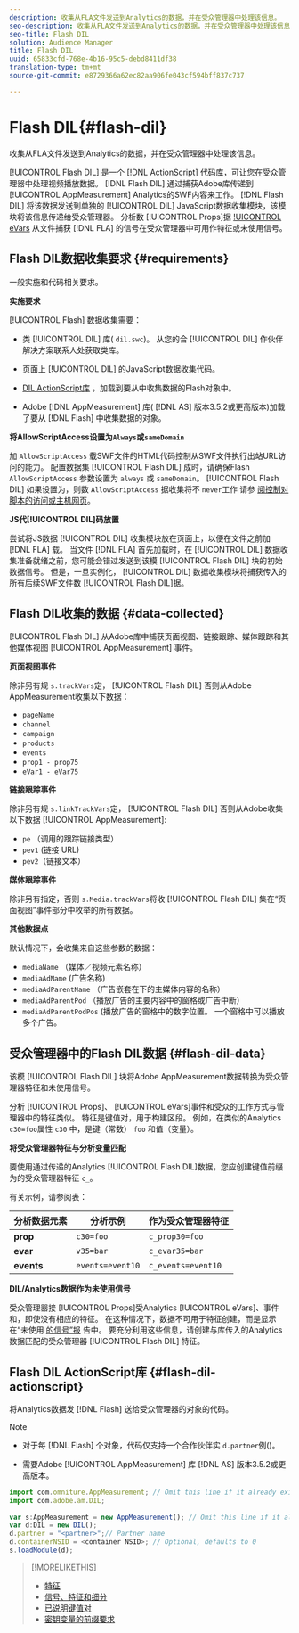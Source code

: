 ```yaml
---
description: 收集从FLA文件发送到Analytics的数据，并在受众管理器中处理该信息。
seo-description: 收集从FLA文件发送到Analytics的数据，并在受众管理器中处理该信息。
seo-title: Flash DIL
solution: Audience Manager
title: Flash DIL
uuid: 65833cfd-768e-4b16-95c5-debd8411df38
translation-type: tm+mt
source-git-commit: e8729366a62ec82aa906fe043cf594bff837c737

---
```



# Flash DIL{#flash-dil}

收集从FLA文件发送到Analytics的数据，并在受众管理器中处理该信息。

<!-- 

c_flash_dil_toc.xml

 -->

[!UICONTROL Flash DIL] 是一个 [!DNL ActionScript] 代码库，可让您在受众管理器中处理视频播放数据。 [!DNL Flash DIL] 通过捕获Adobe库传递到 [!UICONTROL AppMeasurement] Analytics的SWF内容来工作。 [!DNL Flash DIL] 将该数据发送到单独的 [!UICONTROL DIL] JavaScript数据收集模块，该模块将该信息传递给受众管理器。 分析数 [!UICONTROL Props]据 [!UICONTROL eVars](、事件等) 从文件捕获 [!DNL FLA] 的信号在受众管理器中可用作特征或未使用信号。

## Flash DIL数据收集要求 {#requirements}

一般实施和代码相关要求。

<!-- 

c_flash_dil_intro.xml

 -->

**实施要求**

[!UICONTROL Flash] 数据收集需要：

* 类 [!UICONTROL DIL] 库( `dil.swc`)。 从您的合 [!UICONTROL DIL] 作伙伴解决方案联系人处获取类库。

* 页面上 [!UICONTROL DIL] 的JavaScript数据收集代码。
* [DIL ActionScript库](../dil/dil-flash.md#flash-dil-actionscript) ，加载到要从中收集数据的Flash对象中。
* Adobe [!DNL AppMeasurement] 库( [!DNL AS] 版本3.5.2或更高版本)加载了要从 [!DNL Flash] 中收集数据的对象。

**将AllowScriptAccess设置为`Always`或`sameDomain`**

加 `AllowScriptAccess` 载SWF文件的HTML代码控制从SWF文件执行出站URL访问的能力。 配置数据集 [!UICONTROL Flash DIL] 成时，请确保Flash `AllowScriptAccess` 参数设置为 `always` 或 `sameDomain`。 [!UICONTROL Flash DIL] 如果设置为，则数 `AllowScriptAccess` 据收集将不 `never`工作 请参 [阅控制对脚本的访问或主机网页](https://helpx.adobe.com/flash/kb/control-access-scripts-host-web.html)。

**JS代[!UICONTROL DIL]码放置**

尝试将JS数据 [!UICONTROL DIL] 收集模块放在页面上，以便在文件之前加 [!DNL FLA] 载。 当文件 [!DNL FLA] 首先加载时，在 [!UICONTROL DIL] 数据收集准备就绪之前，您可能会错过发送到该模 [!UICONTROL Flash DIL] 块的初始数据信号。 但是，一旦实例化， [!UICONTROL DIL] 数据收集模块将捕获传入的所有后续SWF文件数 [!UICONTROL Flash DIL]据。

## Flash DIL收集的数据 {#data-collected}

[!UICONTROL Flash DIL] 从Adobe库中捕获页面视图、链接跟踪、媒体跟踪和其他媒体视图 [!UICONTROL AppMeasurement] 事件。

<!-- 

r_flash_dil_data_collected.xml

 -->

**页面视图事件**

除非另有规 `s.trackVars`定， [!UICONTROL Flash DIL] 否则从Adobe AppMeasurement收集以下数据：

* `pageName`
* `channel`
* `campaign`
* `products`
* `events`
* `prop1 - prop75`
* `eVar1 - eVar75`

**链接跟踪事件**

除非另有规 `s.linkTrackVars`定， [!UICONTROL Flash DIL] 否则从Adobe收集以下数据 [!UICONTROL AppMeasurement]:

* `pe` （调用的跟踪链接类型）
* `pev1` (链接 URL)
* `pev2`（链接文本）

**媒体跟踪事件**

除非另有指定，否则 `s.Media.trackVars`将收 [!UICONTROL Flash DIL] 集在“页面视图”事件部分中枚举的所有数据。

**其他数据点**

默认情况下，会收集来自这些参数的数据：

* `mediaName` （媒体／视频元素名称）
* `mediaAdName` (广告名称)
* `mediaAdParentName` （广告嵌套在下的主媒体内容的名称）
* `mediaAdParentPod` （播放广告的主要内容中的窗格或广告中断）
* `mediaAdParentPodPos` (播放广告的窗格中的数字位置。 一个窗格中可以播放多个广告。

## 受众管理器中的Flash DIL数据 {#flash-dil-data}

该模 [!UICONTROL Flash DIL] 块将Adobe AppMeasurement数据转换为受众管理器特征和未使用信号。

<!-- 

c_flash_dil_in_aam.xml

 -->

分析 [!UICONTROL Props]、 [!UICONTROL eVars]事件和受众的工作方式与管理器中的特征类似。 特征是键值对，用于构建区段。 例如，在类似的Analytics `c30=foo`属性 `c30` 中，是键（常数） `foo` 和值（变量）。

**将受众管理器特征与分析变量匹配**

要使用通过传递的Analytics [!UICONTROL Flash DIL]数据，您应创建键值前缀为的受众管理器特征 `c_`。

有关示例，请参阅表：

| 分析数据元素 | 分析示例 | 作为受众管理器特征 |
|---|---|---|
| **prop** | `c30=foo` | `c_prop30=foo` |
| **evar** | `v35=bar` | `c_evar35=bar` |
| **events** | `events=event10` | `c_events=event10` |

**DIL/Analytics数据作为未使用信号**

受众管理器接 [!UICONTROL Props]受Analytics [!UICONTROL eVars]、事件和，即使没有相应的特征。 在这种情况下，数据不可用于特征创建，而是显示在“未使用 [的信号”报](../reporting/dynamic-reports/unused-signals.md) 告中。 要充分利用这些信息，请创建与库传入的Analytics数据匹配的受众管理器 [!UICONTROL Flash DIL] 特征。

## Flash DIL ActionScript库 {#flash-dil-actionscript}

将Analytics数据发 [!DNL Flash] 送给受众管理器的对象的代码。

<!-- 

r_flash_dil_actionscript.xml

 -->

>[!NOTE]
>
>* 对于每 [!DNL Flash] 个对象，代码仅支持一个合作伙伴实 `d.partner`例()。
   >
   >
* 需要Adobe [!UICONTROL AppMeasurement] 库 [!DNL AS] 版本3.5.2或更高版本。


```js
import com.omniture.AppMeasurement; // Omit this line if it already exists in the code 
import com.adobe.am.DIL; 
  
var s:AppMeasurement = new AppMeasurement(); // Omit this line if it already exists in the code 
var d:DIL = new DIL(); 
d.partner = "<partner>";// Partner name 
d.containerNSID = <container NSID>; // Optional, defaults to 0 
s.loadModule(d);
```

>[!MORELIKETHIS]
>
>* [特征](../features/traits/trait-details-page.md)
>* [信号、特征和细分](../reference/signal-trait-segment.md)
>* [已说明键值对](../reference/key-value-pairs-explained.md)
>* [密钥变量的前缀要求](../features/traits/trait-variable-prefixes.md)

